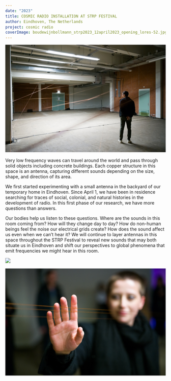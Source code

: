 ```yaml
---
date: "2023"
title: COSMIC RADIO INSTALLATION AT STRP FESTIVAL
author: Eindhoven, The Netherlands
project: cosmic radio
coverImage: boudewijnbollmann_strp2023_12april2023_opening_lores-52.jpg
---
```

![](boudewijnbollmann_strp2023_16april2023_lores-26.jpg)

Very low frequency waves can travel around the world and pass through solid objects including concrete buildings. Each copper structure in this space is an antenna, capturing different sounds depending on the size, shape, and direction of its area.

We first started experimenting with a small antenna in the backyard of our temporary home in Eindhoven. Since April 1, we have been in residence searching for traces of social, colonial, and natural histories in the development of radio. In this first phase of our research, we have more questions than answers.

Our bodies help us listen to these questions. Where are the sounds in this room coming from? How will they change day to day? How do non-human beings feel the noise our electrical grids create? How does the sound affect us even when we can’t hear it? We will continue to layer antennas in this space throughout the STRP Festival to reveal new sounds that may both situate us in Eindhoven and shift our perspectives to global phenomena that emit frequencies we might hear in this room.



![](boudewijnbollmann_strp2023_12april2023_opening_lores-54.jpg)

![](boudewijnbollmann_strp2023_12april2023_opening_lores-52.jpg)